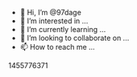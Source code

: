 - 👋 Hi, I’m @97dage
- 👀 I’m interested in ...
- 🌱 I’m currently learning ...
- 💞️ I’m looking to collaborate on ...
- 📫 How to reach me ...

<!---
97dage/97dage is a ✨ special ✨ repository because its `README.md` (this file) appears on your GitHub profile.
You can click the Preview link to take a look at your changes.
--->
1455776371
